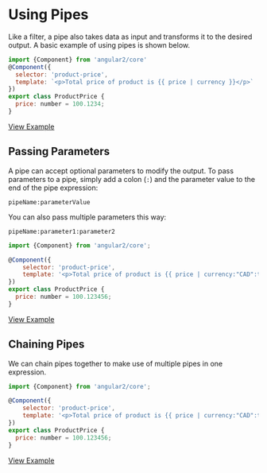 # Using Pipes #

Like a filter, a pipe also takes data as input and transforms it to the desired output. A basic example of using pipes is shown below.

```javascript
import {Component} from 'angular2/core'
@Component({
  selector: 'product-price',
  template: `<p>Total price of product is {{ price | currency }}</p>`
})
export class ProductPrice {
  price: number = 100.1234;
}
```
[View Example](http://plnkr.co/edit/GjCobrLKs1XtDHA3ancy?p=preview)

## Passing Parameters ##

A pipe can accept optional parameters to modify the output. To pass parameters to a pipe,
simply add a colon (`:`) and the parameter value to the end of the pipe expression:

```
pipeName:parameterValue
```

You can also pass multiple parameters this way:

```
pipeName:parameter1:parameter2
```

```javascript
import {Component} from 'angular2/core';

@Component({
	selector: 'product-price',
	template: '<p>Total price of product is {{ price | currency:"CAD":true:"1.2-4"}}</p>'
})
export class ProductPrice {
  price: number = 100.123456;
}
```
[View Example](http://plnkr.co/edit/z2mCGyJzR5zNPof3q5C4?p=preview)

## Chaining Pipes ##

We can chain pipes together to make use of multiple pipes in one expression.

```javascript
import {Component} from 'angular2/core';

@Component({
	selector: 'product-price',
	template: '<p>Total price of product is {{ price | currency:"CAD":true:"1.2-4" | lowercase}}</p>'
})
export class ProductPrice {
  price: number = 100.123456;
}
```
[View Example](http://plnkr.co/edit/s1cvu5yhfOnoDRngHXe4?p=preview)
